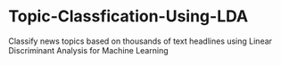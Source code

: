 # Topic-Classfication-Using-LDA
Classify news topics based on thousands of text headlines using Linear Discriminant Analysis for Machine Learning 
